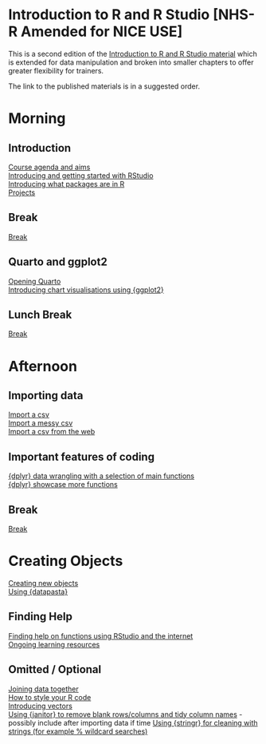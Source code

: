 
# Introduction to R and R Studio [NHS-R Amended for NICE USE]

<!-- badges: start -->
<!-- badges: end -->

This is a second edition of the [Introduction to R and R Studio material](https://github.com/nhs-r-community/intro_r/tree/main) which is 
extended for data manipulation and broken into smaller chapters to offer greater
flexibility for trainers. 

The link to the published materials is in a suggested
order.

# Morning

## Introduction 
[Course agenda and aims](https://nhs-r-community.github.io/intro-r-rstudio/session-intro.html#/title-slide)  
[Introducing and getting started with RStudio](https://nhs-r-community.github.io/intro-r-rstudio/session-rstudio.html#/title-slide)  
[Introducing what packages are in R](https://nhs-r-community.github.io/intro-r-rstudio/session-packages.html#/title-slide)  
[Projects](https://nhs-r-community.github.io/intro-r-rstudio/session-projects.html#/title-slide)  

## Break
[Break](https://nhs-r-community.github.io/intro-r-rstudio/session-break-slide.html#/title-slide)  

## Quarto and ggplot2
[Opening Quarto](https://nhs-r-community.github.io/intro-r-rstudio/session-quarto.html#/title-slide)  
[Introducing chart visualisations using {ggplot2}](https://nhs-r-community.github.io/intro_r/04-workshop_ggplot2.html#1)

## Lunch Break
[Break](https://nhs-r-community.github.io/intro-r-rstudio/session-break-slide.html#/title-slide)  

# Afternoon

## Importing data
[Import a csv](https://nhs-r-community.github.io/intro-r-rstudio/session-csv.html#/title-slide)  
[Import a messy csv](https://nhs-r-community.github.io/intro-r-rstudio/session-messy-csv.html#/title-slide)  
[Import a csv from the web](https://nhs-r-community.github.io/intro-r-rstudio/session-csv-url.html#/title-slide)  

## Important features of coding
[{dplyr} data wrangling with a selection of main functions](https://nhs-r-community.github.io/intro-r-rstudio/session-dplyr-wrangling.html#/title-slide)  
[{dplyr} showcase more functions](https://nhs-r-community.github.io/intro-r-rstudio/session-dplyr-showcase.html#/title-slide)  

## Break
[Break](https://nhs-r-community.github.io/intro-r-rstudio/session-break-slide.html#/title-slide)  

# Creating Objects
[Creating new objects](https://nhs-r-community.github.io/intro-r-rstudio/session-objects.html#/title-slide)  
[Using {datapasta}](https://nhs-r-community.github.io/intro-r-rstudio/session-datapasta.html#/title-slide)  

## Finding Help
[Finding help on functions using RStudio and the internet](https://nhs-r-community.github.io/intro_r/05-workshop_functions.html#1)  
[Ongoing learning resources](https://nhs-r-community.github.io/intro_r/09-workshop-learning.html#1)  


## Omitted / Optional

[Joining data together](https://nhs-r-community.github.io/intro-r-rstudio/session-joins.html#/title-slide)  
[How to style your R code](https://nhs-r-community.github.io/intro-r-rstudio/session-styling.html#/title-slide)  
[Introducing vectors](https://nhs-r-community.github.io/intro-r-rstudio/session-vectors.html#/title-slide)  
[Using {janitor} to remove blank rows/columns and tidy column names](https://nhs-r-community.github.io/intro-r-rstudio/session-janitor.html#/title-slide)  - possibly include after importing data if time
[Using {stringr} for cleaning with strings (for example % wildcard searches)](https://nhs-r-community.github.io/intro-r-rstudio/session-stringr.html#/title-slide)  
